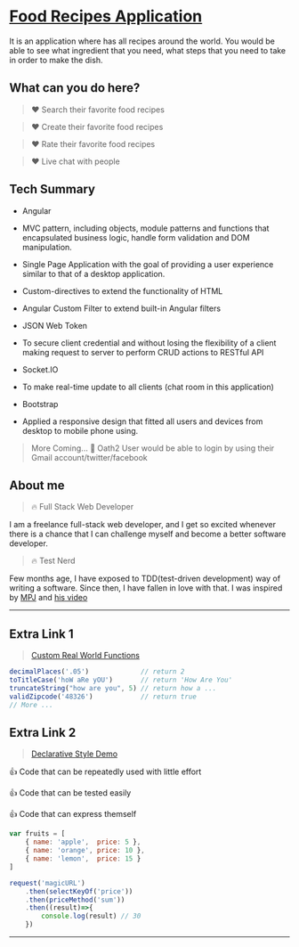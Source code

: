 # [Food Recipes Application](https://ccw-food-api.herokuapp.com/#/)
It is an application where has all recipes around the world. You would be able to see what ingredient that you need, what steps that you need to take in order to make the dish.

## What can you do here?

> :heart: Search their favorite food recipes

> :heart: Create their favorite food recipes

> :heart: Rate their favorite food recipes

> :heart: Live chat with people


## Tech Summary

- Angular
 
 - MVC pattern, including objects, module patterns and functions that encapsulated business logic, handle form validation and DOM manipulation.

 - Single Page Application with the goal of providing a user experience similar to that of a desktop application.
 
 - Custom-directives to extend the functionality of HTML

 - Angular Custom Filter to extend built-in Angular filters

- JSON Web Token 
 
 - To secure client credential and without losing the flexibility of a client making request to server to perform CRUD actions to RESTful API

- Socket.IO	
 
 - To make real-time update to all clients (chat room in this application)

- Bootstrap

 - Applied a responsive design that fitted all users and devices from desktop to mobile phone using.

> More Coming...
> :blue_heart: Oath2
> User would be able to login by using their Gmail account/twitter/facebook

## About me

> :fire: Full Stack Web Developer

I am a freelance full-stack web developer, and I get so 
excited whenever there is a chance that I can challenge
myself and become a better software developer.


> :fire: Test Nerd

Few months age, I have exposed to TDD(test-driven development) way
of writing a software. Since then, I have fallen in love with that.
I was inspired by [MPJ](https://www.youtube.com/watch?v=TWBDa5dqrl8)
and [his video](https://www.youtube.com/watch?v=vqAaMVoKz1c)


------------------------------------------

## Extra Link 1

> [Custom Real World Functions](https://github.com/CHAOWEICHIU/ccw-custom-functions)

```javascript
decimalPlaces('.05') 	  		 // return 2
toTitleCase('hoW aRe yOU') 		 // return 'How Are You'
truncateString("how are you", 5) // return how a ...
validZipcode('48326')   		 // return true
// More ...
```

## Extra Link 2

> [Declarative Style Demo](https://github.com/CHAOWEICHIU/functional-javascript)

:thumbsup: Code that can be repeatedly used with little effort

:thumbsup: Code that can be tested easily

:thumbsup: Code that can express themself

```javascript
var fruits = [
	{ name: 'apple',  price: 5 }, 
	{ name: 'orange', price: 10 }, 
	{ name: 'lemon',  price: 15 }
]
```
```javascript
request('magicURL')
	.then(selectKeyOf('price'))
	.then(priceMethod('sum'))
	.then((result)=>{
		console.log(result) // 30
	})
```
------------------------------------------



